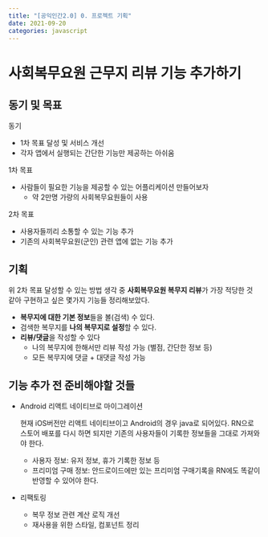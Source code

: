 ```yaml
---
title: "[공익인간2.0] 0. 프로젝트 기획"
date: 2021-09-20
categories: javascript
---
```


# 사회복무요원 근무지 리뷰 기능 추가하기

## 동기 및 목표

동기

- 1차 목표 달성 및 서비스 개선
- 각자 앱에서 실행되는 간단한 기능만 제공하는 아쉬움

1차 목표

- 사람들이 필요한 기능을 제공할 수 있는 어플리케이션 만들어보자
  - 약 2만명 가량의 사회복무요원들이 사용

2차 목표

- 사용자들끼리 소통할 수 있는 기능 추가
- 기존의 사회복무요원(군인) 관련 앱에 없는 기능 추가

## 기획

위 2차 목표 달성할 수 있는 방법 생각 중 **사회복무요원 복무지 리뷰**가 가장 적당한 것 같아 구현하고 싶은 몇가지 기능들 정리해보았다.

- **복무지에 대한 기본 정보**들을 볼(검색) 수 있다.
- 검색한 복무지를 **나의 복무지로 설정**할 수 있다.
- **리뷰/댓글**을 작성할 수 있다
  - 나의 복무지에 한해서만 리뷰 작성 가능 (별점, 간단한 정보 등)
  - 모든 복무지에 댓글 + 대댓글 작성 가능

## 기능 추가 전 준비해야할 것들

- Android 리액트 네이티브로 마이그레이션

  현재 iOS버전만 리액트 네이티브이고 Android의 경우 java로 되어있다. RN으로 스토어 배포를 다시 하면 되지만 기존의 사용자들이 기록한 정보들을 그대로 가져와야 한다.

  - 사용자 정보: 유저 정보, 휴가 기록한 정보 등
  - 프리미엄 구매 정보: 안드로이드에만 있는 프리미엄 구매기록을 RN에도 똑같이 반영할 수 있어야 한다.

- 리팩토링
  - 복무 정보 관련 계산 로직 개선
  - 재사용을 위한 스타일, 컴포넌트 정리
